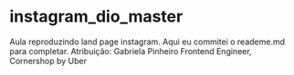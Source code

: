 # instagram_dio_master
Aula reproduzindo land page instagram.
Aqui eu commitei o reademe.md para completar.
Atribuição: 
Gabriela Pinheiro
Frontend Engineer, Cornershop by Uber

